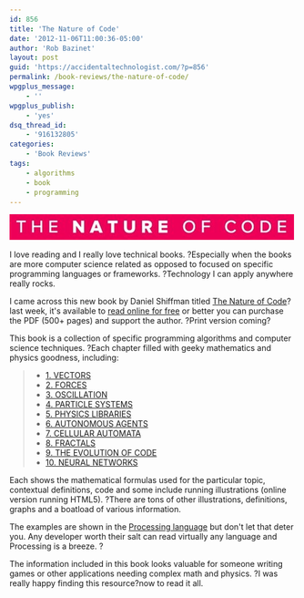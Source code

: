 ```yaml
---
id: 856
title: 'The Nature of Code'
date: '2012-11-06T11:00:36-05:00'
author: 'Rob Bazinet'
layout: post
guid: 'https://accidentaltechnologist.com/?p=856'
permalink: /book-reviews/the-nature-of-code/
wpgplus_message:
    - ''
wpgplus_publish:
    - 'yes'
dsq_thread_id:
    - '916132805'
categories:
    - 'Book Reviews'
tags:
    - algorithms
    - book
    - programming
---
```


![NatureOfCode](/assets/img/2012/11/NatureOfCode.jpg "NatureOfCode.jpg")

I love reading and I really love technical books. ?Especially when the books are more computer science related as opposed to focused on specific programming languages or frameworks. ?Technology I can apply anywhere really rocks.

I came across this new book by Daniel Shiffman titled [The Nature of Code](http://natureofcode.com/)?last week, it's available to [read online for free](http://natureofcode.com/book/) or better you can purchase the PDF (500+ pages) and support the author. ?Print version coming?

This book is a collection of specific programming algorithms and computer science techniques. ?Each chapter filled with geeky mathematics and physics goodness, including:

> - [1. VECTORS](http://natureofcode.com/book/chapter-1-vectors)
> - [2. FORCES](http://natureofcode.com/book/chapter-2-forces)
> - [3. OSCILLATION](http://natureofcode.com/book/chapter-3-oscillation)
> - [4. PARTICLE SYSTEMS](http://natureofcode.com/book/chapter-4-particle-systems)
> - [5. PHYSICS LIBRARIES](http://natureofcode.com/book/chapter-5-physics-libraries)
> - [6. AUTONOMOUS AGENTS](http://natureofcode.com/book/chapter-6-autonomous-agents)
> - [7. CELLULAR AUTOMATA](http://natureofcode.com/book/chapter-7-cellular-automata)
> - [8. FRACTALS](http://natureofcode.com/book/chapter-8-fractals)
> - [9. THE EVOLUTION OF CODE](http://natureofcode.com/book/chapter-9-the-evolution-of-code)
> - [10. NEURAL NETWORKS](http://natureofcode.com/book/chapter-10-neural-networks)

Each shows the mathematical formulas used for the particular topic, contextual definitions, code and some include running illustrations (online version running HTML5). ?There are tons of other illustrations, definitions, graphs and a boatload of various information.

The examples are shown in the [Processing language](http://www.processing.org/) but don't let that deter you. Any developer worth their salt can read virtually any language and Processing is a breeze. ?

The information included in this book looks valuable for someone writing games or other applications needing complex math and physics. ?I was really happy finding this resource?now to read it all.